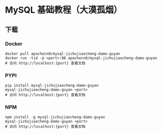 # MySQL 基础教程（大漠孤烟）

## 下载

### Docker

```
docker pull apachecn0/mysql-jichujiaocheng-damo-guyan
docker run -tid -p <port>:80 apachecn0/mysql-jichujiaocheng-damo-guyan
# 访问 http://localhost:{port} 查看文档
```

### PYPI

```
pip install mysql-jichujiaocheng-damo-guyan
mysql-jichujiaocheng-damo-guyan <port>
# 访问 http://localhost:{port} 查看文档
```

### NPM

```
npm install -g mysql-jichujiaocheng-damo-guyan
mysql-jichujiaocheng-damo-guyan <port>
# 访问 http://localhost:{port} 查看文档
```